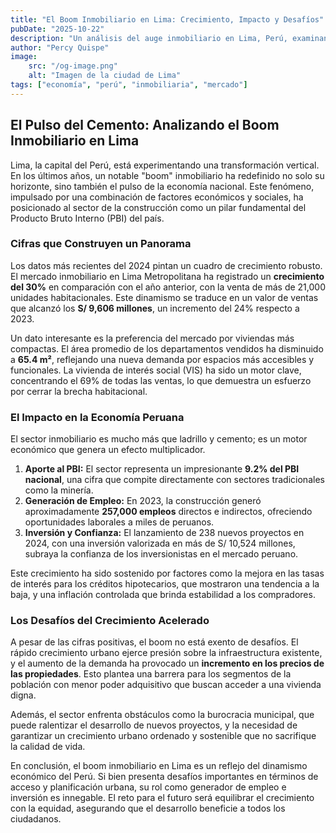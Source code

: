 ```yaml
---
title: "El Boom Inmobiliario en Lima: Crecimiento, Impacto y Desafíos"
pubDate: "2025-10-22"
description: "Un análisis del auge inmobiliario en Lima, Perú, examinando los datos más recientes y su profundo impacto en la economía nacional."
author: "Percy Quispe"
image:
    src: "/og-image.png"
    alt: "Imagen de la ciudad de Lima"
tags: ["economía", "perú", "inmobiliaria", "mercado"]
---
```


## El Pulso del Cemento: Analizando el Boom Inmobiliario en Lima

Lima, la capital del Perú, está experimentando una transformación vertical. En los últimos años, un notable "boom" inmobiliario ha redefinido no solo su horizonte, sino también el pulso de la economía nacional. Este fenómeno, impulsado por una combinación de factores económicos y sociales, ha posicionado al sector de la construcción como un pilar fundamental del Producto Bruto Interno (PBI) del país.

### Cifras que Construyen un Panorama

Los datos más recientes del 2024 pintan un cuadro de crecimiento robusto. El mercado inmobiliario en Lima Metropolitana ha registrado un **crecimiento del 30%** en comparación con el año anterior, con la venta de más de 21,000 unidades habitacionales. Este dinamismo se traduce en un valor de ventas que alcanzó los **S/ 9,606 millones**, un incremento del 24% respecto a 2023.

Un dato interesante es la preferencia del mercado por viviendas más compactas. El área promedio de los departamentos vendidos ha disminuido a **65.4 m²**, reflejando una nueva demanda por espacios más accesibles y funcionales. La vivienda de interés social (VIS) ha sido un motor clave, concentrando el 69% de todas las ventas, lo que demuestra un esfuerzo por cerrar la brecha habitacional.

### El Impacto en la Economía Peruana

El sector inmobiliario es mucho más que ladrillo y cemento; es un motor económico que genera un efecto multiplicador.

1.  **Aporte al PBI:** El sector representa un impresionante **9.2% del PBI nacional**, una cifra que compite directamente con sectores tradicionales como la minería.
2.  **Generación de Empleo:** En 2023, la construcción generó aproximadamente **257,000 empleos** directos e indirectos, ofreciendo oportunidades laborales a miles de peruanos.
3.  **Inversión y Confianza:** El lanzamiento de 238 nuevos proyectos en 2024, con una inversión valorizada en más de S/ 10,524 millones, subraya la confianza de los inversionistas en el mercado peruano.

Este crecimiento ha sido sostenido por factores como la mejora en las tasas de interés para los créditos hipotecarios, que mostraron una tendencia a la baja, y una inflación controlada que brinda estabilidad a los compradores.

### Los Desafíos del Crecimiento Acelerado

A pesar de las cifras positivas, el boom no está exento de desafíos. El rápido crecimiento urbano ejerce presión sobre la infraestructura existente, y el aumento de la demanda ha provocado un **incremento en los precios de las propiedades**. Esto plantea una barrera para los segmentos de la población con menor poder adquisitivo que buscan acceder a una vivienda digna.

Además, el sector enfrenta obstáculos como la burocracia municipal, que puede ralentizar el desarrollo de nuevos proyectos, y la necesidad de garantizar un crecimiento urbano ordenado y sostenible que no sacrifique la calidad de vida.

En conclusión, el boom inmobiliario en Lima es un reflejo del dinamismo económico del Perú. Si bien presenta desafíos importantes en términos de acceso y planificación urbana, su rol como generador de empleo e inversión es innegable. El reto para el futuro será equilibrar el crecimiento con la equidad, asegurando que el desarrollo beneficie a todos los ciudadanos.

